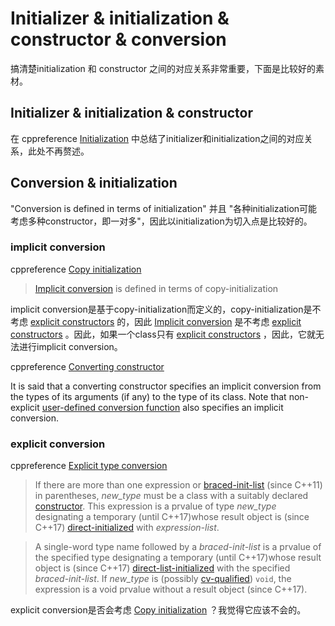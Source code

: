 # Initializer & initialization & constructor & conversion

搞清楚initialization 和 constructor 之间的对应关系非常重要，下面是比较好的素材。

## Initializer & initialization & constructor

在 cppreference [Initialization](https://en.cppreference.com/w/cpp/language/initialization) 中总结了initializer和initialization之间的对应关系，此处不再赘述。

## Conversion & initialization

"Conversion is defined in terms of initialization" 并且 "各种initialization可能考虑多种constructor，即一对多"，因此以initialization为切入点是比较好的。

### implicit conversion

cppreference [Copy initialization](https://en.cppreference.com/w/cpp/language/copy_initialization)

> [Implicit conversion](https://en.cppreference.com/w/cpp/language/implicit_cast) is defined in terms of copy-initialization

implicit conversion是基于copy-initialization而定义的，copy-initialization是不考虑 [explicit constructors](https://en.cppreference.com/w/cpp/language/explicit) 的，因此 [Implicit conversion](https://en.cppreference.com/w/cpp/language/implicit_cast) 是不考虑  [explicit constructors](https://en.cppreference.com/w/cpp/language/explicit) 。因此，如果一个class只有 [explicit constructors](https://en.cppreference.com/w/cpp/language/explicit) ，因此，它就无法进行implicit conversion。 



cppreference [Converting constructor](https://en.cppreference.com/w/cpp/language/converting_constructor)

It is said that a converting constructor specifies an implicit conversion from the types of its arguments (if any) to the type of its class. Note that non-explicit [user-defined conversion function](https://en.cppreference.com/w/cpp/language/cast_operator) also specifies an implicit conversion.



### explicit conversion

cppreference [Explicit type conversion](https://en.cppreference.com/w/cpp/language/explicit_cast)

>  If there are more than one expression or [braced-init-list](https://en.cppreference.com/w/cpp/language/list_initialization) (since C++11) in parentheses, *new_type* must be a class with a suitably declared [constructor](https://en.cppreference.com/w/cpp/language/constructor). This expression is a prvalue of type *new_type* designating a temporary (until C++17)whose result object is (since C++17) [direct-initialized](https://en.cppreference.com/w/cpp/language/direct_initialization) with *expression-list*.



> A single-word type name followed by a *braced-init-list* is a prvalue of the specified type designating a temporary (until C++17)whose result object is (since C++17) [direct-list-initialized](https://en.cppreference.com/w/cpp/language/list_initialization) with the specified *braced-init-list*. If *new_type* is (possibly [cv-qualified](https://en.cppreference.com/w/cpp/language/cv)) `void`, the expression is a void prvalue without a result object (since C++17).

explicit conversion是否会考虑 [Copy initialization](https://en.cppreference.com/w/cpp/language/copy_initialization) ？我觉得它应该不会的。








